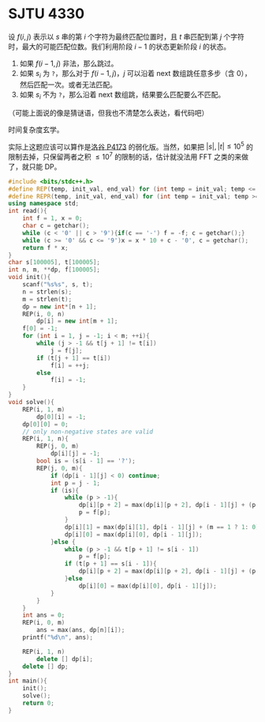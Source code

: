 # SJTU 4330

设 $f(i, j)$ 表示以 $s$ 串的第 $i$ 个字符为最终匹配位置时，且 $t$ 串匹配到第 $j$ 个字符时，最大的可能匹配位数。我们利用阶段 $i-1$ 的状态更新阶段 $i$ 的状态。
1. 如果 $f(i-1, j)$ 非法，那么跳过。
2. 如果 $s_i$ 为 `?`，那么对于 $f(i-1, j)$，$j$ 可以沿着 next 数组跳任意多步（含 0），然后匹配一次。或者无法匹配。
3. 如果 $s_i$ 不为 `?`，那么沿着 next 数组跳，结果要么匹配要么不匹配。

（可能上面说的像是猜谜语，但我也不清楚怎么表达，看代码吧）

时间复杂度玄学。

实际上这题应该可以算作是[洛谷 P4173](https://www.luogu.com.cn/problem/P4173) 的弱化版。当然，如果把 $|s|, |t| \le 10^5$ 的限制去掉，只保留两者之积 $\le 10^7$ 的限制的话，估计就没法用 FFT 之类的来做了，就只能 DP。

```cpp
#include <bits/stdc++.h>
#define REP(temp, init_val, end_val) for (int temp = init_val; temp <= end_val; ++temp)
#define REPR(temp, init_val, end_val) for (int temp = init_val; temp >= end_val; --temp)
using namespace std;
int read(){
    int f = 1, x = 0;
    char c = getchar();
    while (c < '0' || c > '9'){if(c == '-') f = -f; c = getchar();}
    while (c >= '0' && c <= '9')x = x * 10 + c - '0', c = getchar();
    return f * x; 
}
char s[100005], t[100005];
int n, m, **dp, f[100005];
void init(){
    scanf("%s%s", s, t);
    n = strlen(s);
    m = strlen(t);
    dp = new int*[n + 1];
    REP(i, 0, n)
        dp[i] = new int[m + 1];
    f[0] = -1;
    for (int i = 1, j = -1; i < m; ++i){
        while (j > -1 && t[j + 1] != t[i])
            j = f[j];
        if (t[j + 1] == t[i])
            f[i] = ++j;
        else
            f[i] = -1;
    }
}
void solve(){
    REP(i, 1, m)
        dp[0][i] = -1;
    dp[0][0] = 0;
    // only non-negative states are valid
    REP(i, 1, n){
        REP(j, 0, m)
            dp[i][j] = -1;
        bool is = (s[i - 1] == '?');
        REP(j, 0, m){
            if (dp[i - 1][j] < 0) continue;
            int p = j - 1;
            if (is){
                while (p > -1){
                    dp[i][p + 2] = max(dp[i][p + 2], dp[i - 1][j] + (p + 2 == m ? 1: 0));
                    p = f[p];
                }
                dp[i][1] = max(dp[i][1], dp[i - 1][j] + (m == 1 ? 1: 0));
                dp[i][0] = max(dp[i][0], dp[i - 1][j]);
            }else {
                while (p > -1 && t[p + 1] != s[i - 1])
                    p = f[p];
                if (t[p + 1] == s[i - 1]){
                    dp[i][p + 2] = max(dp[i][p + 2], dp[i - 1][j] + (p + 2 == m ? 1: 0));
                }else 
                    dp[i][0] = max(dp[i][0], dp[i - 1][j]);
            }
        }
    }
    int ans = 0;
    REP(i, 0, m)
        ans = max(ans, dp[n][i]);
    printf("%d\n", ans);

    REP(i, 1, n)
        delete [] dp[i];
    delete [] dp;
}
int main(){
    init();
    solve();
    return 0;
}
```